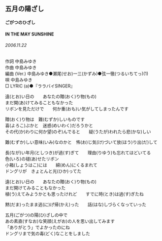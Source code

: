 ## 五月の陽ざし
#### ごがつのひざし
#### IN THE MAY SUNSHINE
###### 2006.11.22


作詞     中島みゆき　　　　　   
作曲      中島みゆき  　　　   
編曲 (Ver.) 中島みゆき●瀬尾(せお)一三(かずみ)●弦一徹(つるいちてっ)(1)　　　　　　
唄     中島みゆき      
□ LYRIC (a)●『ララバイSINGER』   
   
遠(とお)い日の　　あなたの贈(おく)り物(もの)   
まだ開(あ)けてみることもなかった   
リボンを見ただけで　　何か重(おも)い気がしてしまったんです   
   
贈(おく)り物は　難(むずか)しいものです   
喜(よろこ)ぶかと　迷惑(めいわく)だろうかと   
その代(か)わりに何か望(のぞ)んでると　　疑(うたが)われたら悲(かな)しい   
   
難(むずか)しい意味(いみ)なのかと　怖(お)じ気(け)づいて放(ほう)り出(だ)して   
   
長(なが)い年月(としつき)が過(す)ぎて　　理由(りゆう)も忘れてほどいてる   
色(いろ)の褪(あ)せたリボン   
小箱(しょうはこ)には　　綿(めん)にくるまれて   
ドングリが　きょとんと光(ひか)ってた   
   
   
遠(とお)い日の　　あなたの贈(おく)り物(もの)   
まだ開けてみることもなかった   
植(う)えてみようかとも思ったけれど　　すでに時(とき)は過(す)ぎたね   
   
黙(だま)ったまま逃(に)げ帰(かえ)った　　話(はな)しづらくなっていった   
   
五月(ごがつ)の陽(ひ)ざしの中で   
あの素直(すなお)な笑顔(えがお)の人を思い出してみます   
「ありがとう」でよかったのにね   
ドングリまで気の毒(どく)なことをしました   